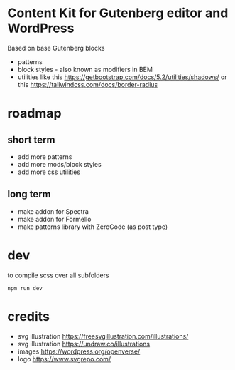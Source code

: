 # Content Kit for Gutenberg editor and WordPress

Based on base Gutenberg blocks

- patterns
- block styles - also known as modifiers in BEM
- utilities like this https://getbootstrap.com/docs/5.2/utilities/shadows/ or this https://tailwindcss.com/docs/border-radius

# roadmap

## short term
- add more patterns
- add more mods/block styles
- add more css utilities

## long term
- make addon for Spectra
- make addon for Formello
- make patterns library with ZeroCode (as post type)

# dev
to compile scss over all subfolders
```
npm run dev 
```

# credits
- svg illustration https://freesvgillustration.com/illustrations/
- svg illustration https://undraw.co/illustrations
- images https://wordpress.org/openverse/
- logo https://www.svgrepo.com/